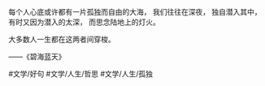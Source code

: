 每个人心底或许都有一片孤独而自由的大海，
我们往往在深夜，
独自潜入其中，
有时又因为潜入的太深，
而思念陆地上的灯火。

大多数人一生都在这两者间穿梭。

——《碧海蓝天》

#文学/好句 #文学/人生/哲思 #文学/人生/孤独 